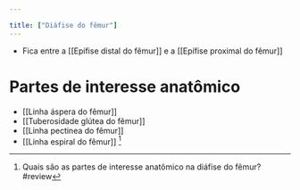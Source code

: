 ```yaml
---

title: ["Diáfise do fêmur"]
---
```

+ Fica entre a [[Epífise distal do fêmur]] e a [[Epífise proximal do fêmur]]

# Partes de interesse anatômico
+ [[Linha áspera do fêmur]]
+ [[Tuberosidade glútea do fêmur]]
+ [[Linha pectinea do fêmur]]
+ [[Linha espiral do fêmur]] [^559738]

[^559738]: Quais são as partes de interesse anatômico na diáfise do fêmur?
#review 

